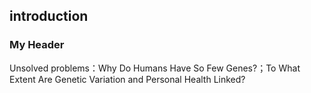 ## introduction
### My Header

Unsolved problems：Why Do Humans Have So Few Genes?；To What Extent Are Genetic Variation and Personal Health Linked?
